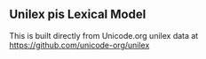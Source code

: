 Unilex pis Lexical Model
----------------------

This is built directly from Unicode.org unilex data at
https://github.com/unicode-org/unilex
